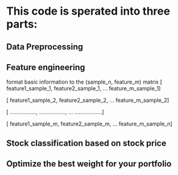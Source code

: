 # This code is sperated into three parts:

## Data Preprocessing
### 

## Feature engineering
format basic information to the (sample_n, feature_m) matrix
[ feature1_sample_1, feature2_sample_1, ... feature_m_sample_1]

[ feature1_sample_2, feature2_sample_2, ... feature_m_sample_2]

[ ................., ................., ... ..................]

[ feature1_sample_m, feature2_sample_m, ... feature_m_sample_n]

## Stock classification based on stock price
## Optimize the best weight for your portfolio
